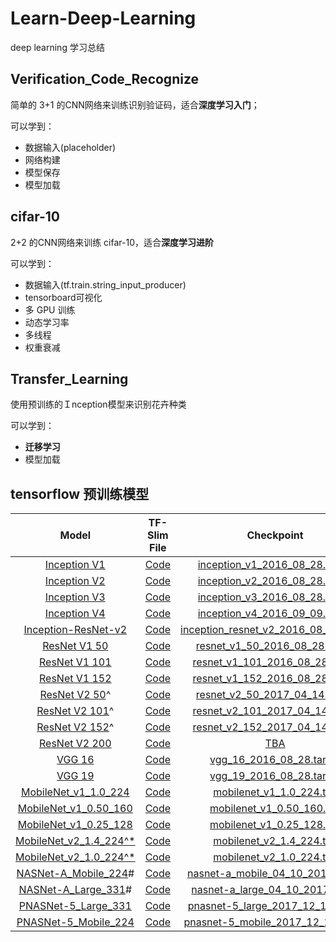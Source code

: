 # Learn-Deep-Learning
deep learning 学习总结

## Verification_Code_Recognize

简单的 3+1 的CNN网络来训练识别验证码，适合**深度学习入门**；

可以学到：

* 数据输入(placeholder)
* 网络构建
* 模型保存
* 模型加载

## cifar-10

2+2 的CNN网络来训练 cifar-10，适合**深度学习进阶**

可以学到：

* 数据输入(tf.train.string_input_producer)
* tensorboard可视化
* 多 GPU 训练
* 动态学习率
* 多线程
* 权重衰减

## Transfer_Learning
使用预训练的Ｉnception模型来识别花卉种类

可以学到：

* **迁移学习**
* 模型加载


## tensorflow 预训练模型

Model | TF-Slim File | Checkpoint | Top-1 Accuracy| Top-5 Accuracy |
:----:|:------------:|:----------:|:-------:|:--------:|
[Inception V1](http://arxiv.org/abs/1409.4842v1)|[Code](https://github.com/tensorflow/models/blob/master/research/slim/nets/inception_v1.py)|[inception_v1_2016_08_28.tar.gz](http://download.tensorflow.org/models/inception_v1_2016_08_28.tar.gz)|69.8|89.6|
[Inception V2](http://arxiv.org/abs/1502.03167)|[Code](https://github.com/tensorflow/models/blob/master/research/slim/nets/inception_v2.py)|[inception_v2_2016_08_28.tar.gz](http://download.tensorflow.org/models/inception_v2_2016_08_28.tar.gz)|73.9|91.8|
[Inception V3](http://arxiv.org/abs/1512.00567)|[Code](https://github.com/tensorflow/models/blob/master/research/slim/nets/inception_v3.py)|[inception_v3_2016_08_28.tar.gz](http://download.tensorflow.org/models/inception_v3_2016_08_28.tar.gz)|78.0|93.9|
[Inception V4](http://arxiv.org/abs/1602.07261)|[Code](https://github.com/tensorflow/models/blob/master/research/slim/nets/inception_v4.py)|[inception_v4_2016_09_09.tar.gz](http://download.tensorflow.org/models/inception_v4_2016_09_09.tar.gz)|80.2|95.2|
[Inception-ResNet-v2](http://arxiv.org/abs/1602.07261)|[Code](https://github.com/tensorflow/models/blob/master/research/slim/nets/inception_resnet_v2.py)|[inception_resnet_v2_2016_08_30.tar.gz](http://download.tensorflow.org/models/inception_resnet_v2_2016_08_30.tar.gz)|80.4|95.3|
[ResNet V1 50](https://arxiv.org/abs/1512.03385)|[Code](https://github.com/tensorflow/models/blob/master/research/slim/nets/resnet_v1.py)|[resnet_v1_50_2016_08_28.tar.gz](http://download.tensorflow.org/models/resnet_v1_50_2016_08_28.tar.gz)|75.2|92.2|
[ResNet V1 101](https://arxiv.org/abs/1512.03385)|[Code](https://github.com/tensorflow/models/blob/master/research/slim/nets/resnet_v1.py)|[resnet_v1_101_2016_08_28.tar.gz](http://download.tensorflow.org/models/resnet_v1_101_2016_08_28.tar.gz)|76.4|92.9|
[ResNet V1 152](https://arxiv.org/abs/1512.03385)|[Code](https://github.com/tensorflow/models/blob/master/research/slim/nets/resnet_v1.py)|[resnet_v1_152_2016_08_28.tar.gz](http://download.tensorflow.org/models/resnet_v1_152_2016_08_28.tar.gz)|76.8|93.2|
[ResNet V2 50](https://arxiv.org/abs/1603.05027)^|[Code](https://github.com/tensorflow/models/blob/master/research/slim/nets/resnet_v2.py)|[resnet_v2_50_2017_04_14.tar.gz](http://download.tensorflow.org/models/resnet_v2_50_2017_04_14.tar.gz)|75.6|92.8|
[ResNet V2 101](https://arxiv.org/abs/1603.05027)^|[Code](https://github.com/tensorflow/models/blob/master/research/slim/nets/resnet_v2.py)|[resnet_v2_101_2017_04_14.tar.gz](http://download.tensorflow.org/models/resnet_v2_101_2017_04_14.tar.gz)|77.0|93.7|
[ResNet V2 152](https://arxiv.org/abs/1603.05027)^|[Code](https://github.com/tensorflow/models/blob/master/research/slim/nets/resnet_v2.py)|[resnet_v2_152_2017_04_14.tar.gz](http://download.tensorflow.org/models/resnet_v2_152_2017_04_14.tar.gz)|77.8|94.1|
[ResNet V2 200](https://arxiv.org/abs/1603.05027)|[Code](https://github.com/tensorflow/models/blob/master/research/slim/nets/resnet_v2.py)|[TBA]()|79.9\*|95.2\*|
[VGG 16](http://arxiv.org/abs/1409.1556.pdf)|[Code](https://github.com/tensorflow/models/blob/master/research/slim/nets/vgg.py)|[vgg_16_2016_08_28.tar.gz](http://download.tensorflow.org/models/vgg_16_2016_08_28.tar.gz)|71.5|89.8|
[VGG 19](http://arxiv.org/abs/1409.1556.pdf)|[Code](https://github.com/tensorflow/models/blob/master/research/slim/nets/vgg.py)|[vgg_19_2016_08_28.tar.gz](http://download.tensorflow.org/models/vgg_19_2016_08_28.tar.gz)|71.1|89.8|
[MobileNet_v1_1.0_224](https://arxiv.org/pdf/1704.04861.pdf)|[Code](https://github.com/tensorflow/models/blob/master/research/slim/nets/mobilenet_v1.py)|[mobilenet_v1_1.0_224.tgz](http://download.tensorflow.org/models/mobilenet_v1_2018_02_22/mobilenet_v1_1.0_224.tgz)|70.9|89.9|
[MobileNet_v1_0.50_160](https://arxiv.org/pdf/1704.04861.pdf)|[Code](https://github.com/tensorflow/models/blob/master/research/slim/nets/mobilenet_v1.py)|[mobilenet_v1_0.50_160.tgz](http://download.tensorflow.org/models/mobilenet_v1_2018_02_22/mobilenet_v1_0.5_160.tgz)|59.1|81.9|
[MobileNet_v1_0.25_128](https://arxiv.org/pdf/1704.04861.pdf)|[Code](https://github.com/tensorflow/models/blob/master/research/slim/nets/mobilenet_v1.py)|[mobilenet_v1_0.25_128.tgz](http://download.tensorflow.org/models/mobilenet_v1_2018_02_22/mobilenet_v1_0.25_128.tgz)|41.5|66.3|
[MobileNet_v2_1.4_224^*](https://arxiv.org/abs/1801.04381)|[Code](https://github.com/tensorflow/models/blob/master/research/slim/nets/mobilenet/mobilenet_v2.py)| [mobilenet_v2_1.4_224.tgz](https://storage.googleapis.com/mobilenet_v2/checkpoints/mobilenet_v2_1.4_224.tgz) | 74.9 | 92.5|
[MobileNet_v2_1.0_224^*](https://arxiv.org/abs/1801.04381)|[Code](https://github.com/tensorflow/models/blob/master/research/slim/nets/mobilenet/mobilenet_v2.py)| [mobilenet_v2_1.0_224.tgz](https://storage.googleapis.com/mobilenet_v2/checkpoints/mobilenet_v2_1.0_224.tgz) | 71.9 | 91.0
[NASNet-A_Mobile_224](https://arxiv.org/abs/1707.07012)#|[Code](https://github.com/tensorflow/models/blob/master/research/slim/nets/nasnet/nasnet.py)|[nasnet-a_mobile_04_10_2017.tar.gz](https://storage.googleapis.com/download.tensorflow.org/models/nasnet-a_mobile_04_10_2017.tar.gz)|74.0|91.6|
[NASNet-A_Large_331](https://arxiv.org/abs/1707.07012)#|[Code](https://github.com/tensorflow/models/blob/master/research/slim/nets/nasnet/nasnet.py)|[nasnet-a_large_04_10_2017.tar.gz](https://storage.googleapis.com/download.tensorflow.org/models/nasnet-a_large_04_10_2017.tar.gz)|82.7|96.2|
[PNASNet-5_Large_331](https://arxiv.org/abs/1712.00559)|[Code](https://github.com/tensorflow/models/blob/master/research/slim/nets/nasnet/pnasnet.py)|[pnasnet-5_large_2017_12_13.tar.gz](https://storage.googleapis.com/download.tensorflow.org/models/pnasnet-5_large_2017_12_13.tar.gz)|82.9|96.2|
[PNASNet-5_Mobile_224](https://arxiv.org/abs/1712.00559)|[Code](https://github.com/tensorflow/models/blob/master/research/slim/nets/nasnet/pnasnet.py)|[pnasnet-5_mobile_2017_12_13.tar.gz](https://storage.googleapis.com/download.tensorflow.org/models/pnasnet-5_mobile_2017_12_13.tar.gz)|74.2|91.9|
